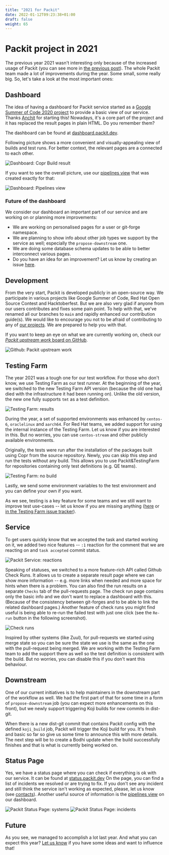 ```yaml
---
title: "2021 for Packit"
date: 2022-01-12T09:23:38+01:00
draft: false
weight: 65
---
```


# Packit project in 2021

The previous year 2021 wasn't interesting only because of the increased usage of Packit
(you can see more in [the previous post](../2021-in-numbers)).
The whole Packit team made a lot of improvements during the year.
Some small, some really big. So, let's take a look at the most important ones:

## Dashboard

The idea of having a dashboard for Packit service started as a
[Google Summer of Code 2020 project](https://communityblog.fedoraproject.org/gsoc-progress-report-dashboard-for-packit-july-1-aug-16-2020/)
to provide a basic view of our service.
Thanks [Anchit](https://github.com/IceWreck) for starting this!
Nowadays, it's a core part of the project and it has replaced the result pages in plain HTML. Do you remember them?

The dashboard can be found at [dashboard.packit.dev](https://dashboard.packit.dev).

Following picture shows a more convenient and visually-appealing view of builds and test runs.
For better context, the relevant pages are a connected to each other.

![Dashboard: Copr Build result](/images/2021-features-dashboard-copr.png)

If you want to see the overall picture, use our [pipelines view](https://dashboard.packit.dev/pipelines) that was created exactly for that:

![Dashboard: Pipelines view](/images/2021-features-dashboard-pipelines.png)

### Future of the dashboard

We consider our dashboard an important part of our service and are working on or planning more improvements:

- We are working on personalised pages for a user or git-forge namespace.
- We are planning to show info about other job types we support by the service as well;
  especially the `propose-downstream` one.
- We are doing some database schema updates to be able to better interconnect various pages.
- Do you have an idea for an improvement?
  Let us know by creating an issue [here](https://github.com/packit/dashboard/issues/new).

## Development

From the very start, Packit is developed publicly in an open-source way.
We participate in various projects like Google Summer of Code, Red Hat Open Source Contest and Hacktoberfest.
But we are also very glad if anyone from our users contributes and fixes some pain point.
To help with that, we've renamed all our branches to `main` and rapidly enhanced our contribution guide(s).
We would like to encourage you not to be afraid of contributing to any of [our projects](https://github.com/packit/).
We are prepared to help you with that.

If you want to keep an eye on what we are currently working on, check our [_Packit upstream work_ board on GitHub](https://github.com/orgs/packit/projects/4).

![Github: Packit upstream work](/images/2021-features-github-project.png)

## Testing Farm

The year 2021 was a tough one for our test workflow. For those who don't know, we use Testing Farm as our test runner.
At the beginning of the year, we switched to the new Testing Farm API version
(because the old one had died with the infrastructure it had been running on).
Unlike the old version, the new one fully supports `tmt` as a test definition.

![Testing Farm: results](/images/2021-features-testing-farm-results.png)

During the year, a set of supported environments was enhanced by `centos-6`, `oraclelinux` and `aarch64`.
For Red Hat teams, we added support for using the internal instance of the Testing Farm.
Let us know if you are interested in this.
But no worries, you can use `centos-stream` and other publicly available environments.

Originally, the tests were run after the installation of the packages built using Copr from the source repository.
Newly, you can skip this step and run the tests without any build. This allows you to use Packit&TestingFarm
for repositories containing only test definitions (e.g. QE teams).

![Testing Farm: no build](/images/2021-features-tf-no-build.png)

Lastly, we send some environment variables to the test environment and you can define your own if you want.

As we see, testing is a key feature for some teams and we still want to improve test use-cases
-- let us know if you are missing anything ([here](https://github.com/packit/packit-service/issues/new) or
[in the Testing Farm issue tracker](https://gitlab.com/groups/testing-farm/-/issues)).

## Service

To get users quickly know that we accepted the task and started working on it, we added two nice features
-- `:1` reaction for the comment that we are reacting on and `task accepted` commit status.

![Packit Service: reactions](/images/2021-features-thumbs-up.png)

Speaking of statuses, we switched to a more feature-rich API called Github Check Runs.
It allows us to create a separate result page where we can show more information
-- e.g. more links when needed and more space for hints when there is a problem.
You can also find the run results on a separate `Checks` tab of the pull-requests page.
The check run page contains only the basic info and we don't want to replace a dashboard with this.
(Because of the consistency between git-forges and to be able to link the related dashboard pages.)
Another feature of check runs you might find useful is being able to re-run the failed test with just one click
(see the `Re-run` button in the following screenshot).

![Check runs](/images/2021-features-check-runs.png)

Inspired by other systems (like Zuul), for pull-requests we started using merge state
so you can be sure the state we use is the same as the one with the pull-request being merged.
We are working with the Testing Farm team to add the support there as well so the test definition is consistent with the build.
But no worries, you can disable this if you don't want this behaviour.

## Downstream

One of our current initiatives is to help maintainers in the downstream part of the workflow as well.
We had the first part of that for some time in a form of `propose-downstream` job (you can expect more enhancements on this front),
but we newly support triggering Koji builds for new commits in dist-git.

When there is a new dist-git commit that contains Packit config with the defined `koji_build` job,
Packit will trigger the Koji build for you.
It's fresh and basic so far so give us some time to announce this with more details.
The next step will be to create a Bodhi update when the build successfully finishes and that is
what is currently being worked on.

## Status Page

Yes, we have a status page where you can check if everything is ok with our service.
It can be found at [status.packit.dev](https://status.packit.dev/)
On the page, you can find a list of incidents we resolved or are trying to fix.
If you don't see any incident and still think the service isn't working as expected, please,
let us know (see [contacts](https://packit.dev/#contact)).
Another useful source of information is the [pipelines view](https://dashboard.packit.dev/pipelines) on our dashboard.

![Packit Status Page: systems](/images/2021-features-status-1.png)
![Packit Status Page: incidents](/images/2021-features-status-2.png)

## Future

As you see, we managed to accomplish a lot last year. And what you can expect this year?
[Let us know](https://packit.dev/#contact) if you have some ideas and want to influence that!
